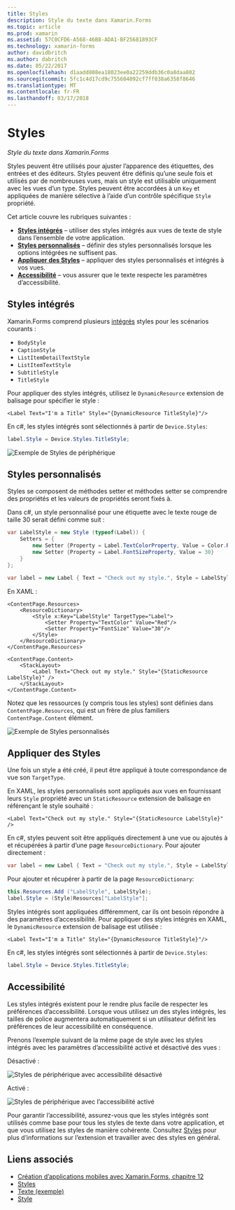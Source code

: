 ```yaml
---
title: Styles
description: Style du texte dans Xamarin.Forms
ms.topic: article
ms.prod: xamarin
ms.assetid: 57C0CFD6-A568-46B8-ADA1-BF25681893CF
ms.technology: xamarin-forms
author: davidbritch
ms.author: dabritch
ms.date: 05/22/2017
ms.openlocfilehash: d1aadd808ea18023ee0a22259ddb36c0a8daa802
ms.sourcegitcommit: 5fc1c4d17cd9c755604092cf7ff038a6358f8646
ms.translationtype: MT
ms.contentlocale: fr-FR
ms.lasthandoff: 03/17/2018
---
```

# <a name="styles"></a>Styles

_Style du texte dans Xamarin.Forms_


Styles peuvent être utilisés pour ajuster l’apparence des étiquettes, des entrées et des éditeurs. Styles peuvent être définis qu’une seule fois et utilisés par de nombreuses vues, mais un style est utilisable uniquement avec les vues d’un type.
Styles peuvent être accordées à un `Key` et appliquées de manière sélective à l’aide d’un contrôle spécifique `Style` propriété.

Cet article couvre les rubriques suivantes :

- **[Styles intégrés](#Built-In_Styles)**  &ndash; utiliser des styles intégrés aux vues de texte de style dans l’ensemble de votre application.
- **[Styles personnalisés](#Custom_Styles)**  &ndash; définir des styles personnalisés lorsque les options intégrées ne suffisent pas.
- **[Appliquer des Styles](#Applying_Styles)**  &ndash; appliquer des styles personnalisés et intégrés à vos vues.
- **[Accessibilité](#Accessibility)**  &ndash; vous assurer que le texte respecte les paramètres d’accessibilité.

<a name="Built-In_Styles" />

## <a name="built-in-styles"></a>Styles intégrés

Xamarin.Forms comprend plusieurs [intégrés](http://developer.xamarin.com/api/type/Xamarin.Forms.Device+Styles/) styles pour les scénarios courants :

- `BodyStyle`
- `CaptionStyle`
- `ListItemDetailTextStyle`
- `ListItemTextStyle`
- `SubtitleStyle`
- `TitleStyle`

Pour appliquer des styles intégrés, utilisez le `DynamicResource` extension de balisage pour spécifier le style :

```xaml
<Label Text="I'm a Title" Style="{DynamicResource TitleStyle}"/>
```

En c#, les styles intégrés sont sélectionnés à partir de `Device.Styles`:

```csharp
label.Style = Device.Styles.TitleStyle;
```

![](styles-images/builtinstyles.png "Exemple de Styles de périphérique")

<a name="Custom_Styles" />

## <a name="custom-styles"></a>Styles personnalisés

Styles se composent de méthodes setter et méthodes setter se comprendre des propriétés et les valeurs de propriétés seront fixés à.

Dans c#, un style personnalisé pour une étiquette avec le texte rouge de taille 30 serait défini comme suit :

```csharp
var LabelStyle = new Style (typeof(Label)) {
    Setters = {
        new Setter {Property = Label.TextColorProperty, Value = Color.Red},
        new Setter {Property = Label.FontSizeProperty, Value = 30}
    }
};

var label = new Label { Text = "Check out my style.", Style = LabelStyle };
```

En XAML :

```xaml
<ContentPage.Resources>
    <ResourceDictionary>
        <Style x:Key="LabelStyle" TargetType="Label">
            <Setter Property="TextColor" Value="Red"/>
            <Setter Property="FontSize" Value="30"/>
        </Style>
    </ResourceDictionary>
</ContentPage.Resources>

<ContentPage.Content>
    <StackLayout>
        <Label Text="Check out my style." Style="{StaticResource LabelStyle}" />
    </StackLayout>
</ContentPage.Content>
```

Notez que les ressources (y compris tous les styles) sont définies dans `ContentPage.Resources`, qui est un frère de plus familiers `ContentPage.Content` élément.

![](styles-images/customstyle.png "Exemple de Styles personnalisés")

<a name="Applying_Styles" />

## <a name="applying-styles"></a>Appliquer des Styles

Une fois un style a été créé, il peut être appliqué à toute correspondance de vue son `TargetType`.

En XAML, les styles personnalisés sont appliqués aux vues en fournissant leurs `Style` propriété avec un `StaticResource` extension de balisage en référençant le style souhaité :

```xaml
<Label Text="Check out my style." Style="{StaticResource LabelStyle}" />
```

En c#, styles peuvent soit être appliqués directement à une vue ou ajoutés à et récupérées à partir d’une page `ResourceDictionary`. Pour ajouter directement :

```csharp
var label = new Label { Text = "Check out my style.", Style = LabelStyle };
```

Pour ajouter et récupérer à partir de la page `ResourceDictionary`:

```csharp
this.Resources.Add ("LabelStyle", LabelStyle);
label.Style = (Style)Resources["LabelStyle"];
```

Styles intégrés sont appliquées différemment, car ils ont besoin répondre à des paramètres d’accessibilité. Pour appliquer des styles intégrés en XAML, le `DynamicResource` extension de balisage est utilisée :

```xaml
<Label Text="I'm a Title" Style="{DynamicResource TitleStyle}"/>
```

En c#, les styles intégrés sont sélectionnés à partir de `Device.Styles`:

```csharp
label.Style = Device.Styles.TitleStyle;
```

## <a name="accessibility"></a>Accessibilité

Les styles intégrés existent pour le rendre plus facile de respecter les préférences d’accessibilité. Lorsque vous utilisez un des styles intégrés, les tailles de police augmentera automatiquement si un utilisateur définit les préférences de leur accessibilité en conséquence.

Prenons l’exemple suivant de la même page de style avec les styles intégrés avec les paramètres d’accessibilité activé et désactivé des vues :

Désactivé :

![](styles-images/pre-access.png "Styles de périphérique avec accessibilité désactivé")

Activé :

![](styles-images/post-access.png "Styles de périphérique avec l’accessibilité activé")

Pour garantir l’accessibilité, assurez-vous que les styles intégrés sont utilisés comme base pour tous les styles de texte dans votre application, et que vous utilisez les styles de manière cohérente. Consultez [Styles](~/xamarin-forms/user-interface/styles/index.md) pour plus d’informations sur l’extension et travailler avec des styles en général.


## <a name="related-links"></a>Liens associés

- [Création d’applications mobiles avec Xamarin.Forms, chapitre 12](https://developer.xamarin.com/r/xamarin-forms/book/chapter12.pdf)
- [Styles](~/xamarin-forms/user-interface/styles/index.md)
- [Texte (exemple)](https://developer.xamarin.com/samples/xamarin-forms/UserInterface/Text)
- [Style](https://developer.xamarin.com/api/type/Xamarin.Forms.Style/)
